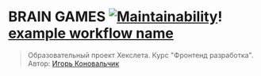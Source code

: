 
# BRAIN GAMES [![Maintainability](https://api.codeclimate.com/v1/badges/a99a88d28ad37a79dbf6/maintainability)](https://codeclimate.com/github/codeclimate/codeclimate/maintainability)! [example workflow name](https://github.com/igorkonovalchik/hexlet-frontend-project-1/workflows/Eslint/badge.svg)
> Образовательный проект Хекслета. Курс "Фронтенд разработка". Автор: [Игорь Коновальчик](https://ru.hexlet.io/u/konovalchik)
